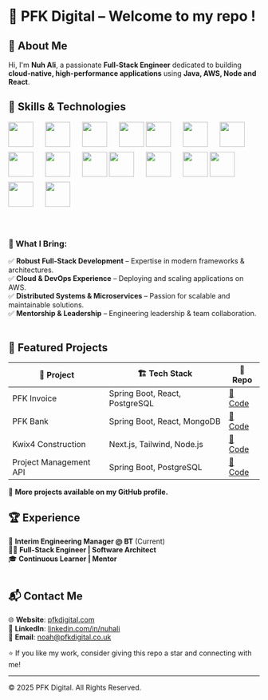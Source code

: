 # 💼 PFK Digital – Welcome to my repo !

## 🌟 About Me
Hi, I'm **Nuh Ali**, a passionate **Full-Stack Engineer** dedicated to building **cloud-native, high-performance applications** using **Java, AWS, Node and React**.
<br />
## 📖 Skills & Technologies
<p>
  <img src="https://cdn.jsdelivr.net/gh/devicons/devicon/icons/react/react-original.svg" width="50" marginRight=20 style="padding-right:20px; margin-bottom: 10px;" />
  <img src="https://cdn.jsdelivr.net/gh/devicons/devicon/icons/nextjs/nextjs-original.svg" width="50" style="margin-right:20px; margin-bottom: 10px;" />
  <img src="https://cdn.jsdelivr.net/gh/devicons/devicon/icons/typescript/typescript-original.svg" width="50" style="margin-right:20px; margin-bottom: 10px;" />
  <img src="https://cdn.jsdelivr.net/gh/devicons/devicon/icons/tailwindcss/tailwindcss-original.svg" width="50" style="margin-bottom: 10px;" />
  <img src="https://cdn.jsdelivr.net/gh/devicons/devicon/icons/java/java-original.svg" width="50" style="margin-right:20px; margin-bottom: 10px;" />
  <img src="https://cdn.jsdelivr.net/gh/devicons/devicon/icons/spring/spring-original.svg" width="50" style="margin-right:20px; margin-bottom: 10px;" />
  <img src="https://cdn.jsdelivr.net/gh/devicons/devicon/icons/nodejs/nodejs-original.svg" width="50" style="margin-bottom: 10px;" />
  <img src="https://cdn.jsdelivr.net/gh/devicons/devicon/icons/postgresql/postgresql-original.svg" width="50" style="margin-right:20px; margin-bottom: 10px;" />
  <img src="https://cdn.jsdelivr.net/gh/devicons/devicon/icons/mongodb/mongodb-original.svg" width="50" style="margin-right:20px; margin-bottom: 10px;" />
  <img src="https://cdn.jsdelivr.net/gh/devicons/devicon/icons/redis/redis-original.svg" width="50" style="margin-bottom: 10px;" />
  <img src="https://cdn.jsdelivr.net/gh/devicons/devicon/icons/amazonwebservices/amazonwebservices-original-wordmark.svg" width="50" style="margin-right:20px; margin-bottom: 10px;" />
  <img src="https://cdn.jsdelivr.net/gh/devicons/devicon/icons/docker/docker-original.svg" width="50" style="margin-right:20px; margin-bottom: 10px;" />
  <img src="https://cdn.jsdelivr.net/gh/devicons/devicon/icons/kubernetes/kubernetes-plain.svg" width="50" style="margin-bottom: 10px;" />
  <img src="https://cdn.jsdelivr.net/gh/devicons/devicon/icons/jest/jest-plain.svg" width="50" style="margin-right:20px; margin-bottom: 10px;" />
  <img src="https://cdn.jsdelivr.net/gh/devicons/devicon/icons/cypressio/cypressio-original.svg" width="50" style="margin-right:20px; margin-bottom: 10px;" />
  <img src="https://cdn.jsdelivr.net/gh/devicons/devicon/icons/github/github-original.svg" width="50" style="margin-bottom: 10px;" />
</p>
<br />

### 🚀 What I Bring:
✅ **Robust Full-Stack Development** – Expertise in modern frameworks & architectures.  
✅ **Cloud & DevOps Experience** – Deploying and scaling applications on AWS.  
✅ **Distributed Systems & Microservices** – Passion for scalable and maintainable solutions.  
✅ **Mentorship & Leadership** – Engineering leadership & team collaboration.  
<br />

## 📌 Featured Projects
| 🚀 Project | 🏗 Tech Stack | 📜 Repo |
|-----------|-------------|---------|
| PFK Invoice | Spring Boot, React, PostgreSQL | [📂 Code](https://github.com/pfkdigital/PFKInvoice) |
| PFK Bank | Spring Boot, React, MongoDB | [📂 Code](https://github.com/pfkdigital/PFK-Bank) |
| Kwix4 Construction | Next.js, Tailwind, Node.js | [📂 Code](https://github.com/pfkdigital/kwix4-construction) |
| Project Management API | Spring Boot, PostgreSQL | [📂 Code](https://github.com/pfkdigital/project-managment-api) |

📌 **More projects available on my GitHub profile.**

## 🏆 Experience
💼 **Interim Engineering Manager @ BT** (Current)  
👨‍💻 **Full-Stack Engineer | Software Architect**  
🎓 **Continuous Learner | Mentor**  
<br />

## 📬 Contact Me
🌐 **Website**: [pfkdigital.com](https://pfkdigital.co.uk)  
💼 **LinkedIn**: [linkedin.com/in/nuhali](https://linkedin.com/in/nuhali)  
📧 **Email**: [noah@pfkdigital.co.uk](mailto:noah@pfkdigital.co.uk)

⭐ If you like my work, consider giving this repo a star and connecting with me!

---

© 2025 PFK Digital. All Rights Reserved.
